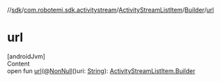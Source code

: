 //[sdk](../../../../index.md)/[com.robotemi.sdk.activitystream](../../index.md)/[ActivityStreamListItem](../index.md)/[Builder](index.md)/[url](url.md)



# url  
[androidJvm]  
Content  
open fun [url](url.md)(@[NonNull](https://developer.android.com/reference/kotlin/androidx/annotation/NonNull.html)()uri: [String](https://developer.android.com/reference/kotlin/java/lang/String.html)): [ActivityStreamListItem.Builder](index.md)  



